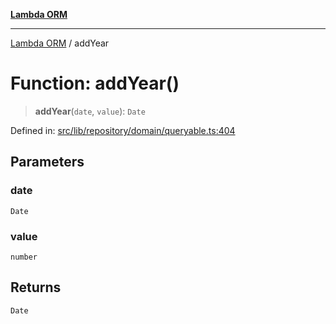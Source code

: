 [**Lambda ORM**](../README.md)

***

[Lambda ORM](../README.md) / addYear

# Function: addYear()

> **addYear**(`date`, `value`): `Date`

Defined in: [src/lib/repository/domain/queryable.ts:404](https://github.com/lambda-orm/lambdaorm-base/blob/5f10bdc7d0f008296efbcbe89bc2bf1ed03aaaef/src/lib/repository/domain/queryable.ts#L404)

## Parameters

### date

`Date`

### value

`number`

## Returns

`Date`
